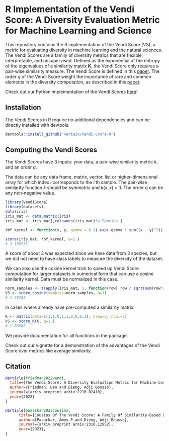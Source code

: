 # R Implementation of the Vendi Score: A Diversity Evaluation Metric for Machine Learning and Science

This repository contains the R implementation of the Vendi Score (VS), a metric for evaluating diversity in machine learning and the natural sciences. The Vendi Scores are a family of diversity metrics that are flexible, interpretable, and unsupervised. Defined as the exponential of the entropy of the eigenvalues of a similarity matrix $\mathbf{K}$, the Vendi Score only requires a pair-wise similarity measure. The Vendi Score is defined in this [paper](https://arxiv.org/abs/2210.02410). The order $q$ of the Vendi Score weight the importance of rare and common elements in the diversity computation, as described in this [paper](https://arxiv.org/abs/2310.12952).

Check out our Python implementation of the Vendi Scores [here](https://github.com/vertaix/Vendi-Score/tree/main)!

## Installation

The Vendi Scores in R require no additional dependencies and can be directly installed with devtools.

``` r
devtools::install_github("vertaix/Vendi-Score-R")
```

## Computing the Vendi Scores

The Vendi Scores have 3 inputs: your data, a pair-wise similarity metric $k$, and an order $q$.

The data can be any data frame, matrix, vector, list or higher-dimensional array for which index $i$ corresponds to the $i$ th sample. The pair-wise similarity function $k$ should be symmetric and $k(x,x)=1$. The order $q$ can be any non-negative value.

``` r
library(VendiScore)
library(datasets)
data(iris)
iris_mat <- data.matrix(iris)
iris_mat <- iris_mat[,colnames(iris_mat)!='Species']

rbf_kernel <- function(x, y, gamma = 0.1) exp(-gamma * sum((x - y)^2))

score(iris_mat, rbf_kernel, q=1.)
# 3.169735
```

A score of about $3$ was expected since we have data from $3$ species, but we did not need to have class labels to measure the diversity of the dataset.

We can also use the cosine kernel trick to speed up Vendi Score computation for larger datasets in numerical form that can use a cosine similarity kernel. Data must be normalized in this case.

``` r
norm_samples <- t(apply(iris_mat, 1, function(row) row / sqrt(sum(row^2))))
VS <- score_cosine(samples=norm_samples, q=1)
# 1.20783
```

In cases where already have pre-computed a similarity matrix:
``` r
K <- matrix(data=c(1,1,0,1,1,0,0,0,1), nrow=3, ncol=3)
VS <- score_K(K, q=1.)
# 1.88988
```
We provide documentation for all functions in the package.

Check out our vignette for a demonstration of the advantages of the Vendi Score over metrics like average similarity.

## Citation

``` bibtex
@article{friedman2022vendi,
  title={The Vendi Score: A Diversity Evaluation Metric for Machine Learning},
  author={Friedman, Dan and Dieng, Adji Bousso},
  journal={arXiv preprint arXiv:2210.02410},
  year={2022}
}
```

``` bibtex
@article{pasarkar2023cousins,
      title={Cousins Of The Vendi Score: A Family Of Similarity-Based Diversity Metrics For Science And Machine Learning}, 
      author={Pasarkar, Amey P and Dieng, Adji Bousso},
      journal={arXiv preprint arXiv:2310.12952},
      year={2023},
}
```
